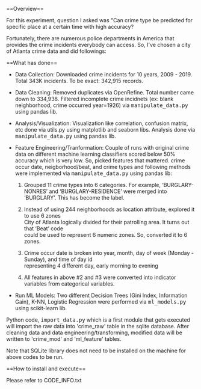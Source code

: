 ==Overview==

For this experiment, question I asked was "Can crime type be predicted for specific place at a certain time with high accuracy?

Fortunately, there are numerous police departments in America that provides the crime incidents everybody can access. So, I've chosen a city of Atlanta crime data and did followings:

==What has done==
* Data Collection: Downloaded crime incidents for 10 years, 2009 - 2019. Total 343K incidents. To be exact: 342,915 records.

* Data Cleaning: Removed duplicates via OpenRefine. Total number came down to 334,938.
                 Filtered incomplete crime incidnets (ex: blank neighborhood, crime occurred year=1926) via <tt>manipulate_data.py</tt> using pandas lib. 
                 
* Analysis/Visualization: Visualization like correlation, confusion matrix, etc done via utils.py using matplotlib and seaborn libs. 
                          Analysis done via <tt>manipulate_data.py</tt> using pandas lib. 
                          
* Feature Engineering/Tranformation: Couple of runs with original crime data on different machine learning classifiers scored
  below 50% accuracy which is very low. So, picked features that mattered. crime occur date, neigborhood/beat, and crime types and 
  following methods were implemented via <tt>manipulate_data.py</tt> using pandas lib:  
  
  1. Grouped 11 crime types into 6 categories. For example, ‘BURGLARY-NONRES’ and 
     ‘BURGLARY-RESIDENCE’ were merged into ‘BURGLARY’. This has become the label.  
  
  2. Instead of using 244 neighborhoods as location attribute, explored it to use 6 zones  
     City of Atlanta logically divided for their patrolling area. It turns out that ‘Beat’ code  
     could be used to represent 6 numeric zones. So, converted it to 6 zones.  
  
  3. Crime occur date is broken into year, month, day of week (Monday - Sunday), and time of day id  
     representing 4 different day, early morning to evening  
  
  4. All features in above #2 and #3 were converted into indicator variables from categorical variables.  
				         
				      
* Run ML Models: Two different Decision Trees (Gini Index, Information Gain), K-NN, Logistic Regression were performed via <tt>ml_models.py</tt> using scikit-learn lib.

Python code, <tt>import_data.py</tt> which is a first module that gets executed will import the raw data into 'crime_raw' table in the sqlite database.
After cleaning data and data engineering/transforming, modified data will be written to 'crime_mod' and 'ml_feature' tables.

Note that SQLite library does not need to be installed on the machine for above codes to be run.

==How to install and execute==  

Please refer to CODE_INFO.txt

